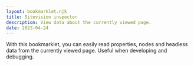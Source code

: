 ```yaml
---
layout: bookmarklet.njk
title: Sitevision inspector
description: View data about the currently viewed page.
date: 2023-04-24
---
```


With this bookmarklet, you can easily read properties, nodes and headless data from the currently viewed page. Useful when developing and debugging.
